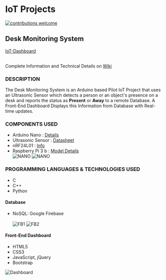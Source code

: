 
# IoT Projects
[![contributions welcome](https://img.shields.io/badge/contributions-welcome-brightgreen.svg?style=flat)](#)

## Desk Monitoring System 
[IoT-Dashboard](https://ajayk800.github.io/IoTDashboard/) <br><br>

Complete Information and Technical Details on [Wiki](https://github.com/ajayk800/IoT/wiki)

### DESCRIPTION 
The Desk Monitoring System is an Arduino based Pilot IoT Project that uses an Ultrasonic Sensor which detects a person or an object's presence on a desk and reports the status as **Present** or **Away** to a remote Database. 
A Front-End Dashboard Displays this Information from Database with Real-time updates.

### COMPONENTS USED  
- Arduino Nano  : [Details](https://www.arduino.cc/en/Main/ArduinoBoardNano)	
- Ultrasonic Sensor	: [Datasheet](http://www.electroschematics.com/8902/hc-sr04-datasheet/)
- nRF24L01 : [Info](https://arduino-info.wikispaces.com/Nrf24L01-2.4GHz-HowTo)		
- Raspberry Pi 3 b : [Model Details](https://www.raspberrypi.org/products/raspberry-pi-3-model-b/)	
![NANO](https://raw.github.com/ajayk800/IoT/master/screenshots/ARDUINO_NANO.jpg)
![NANO](https://raw.github.com/ajayk800/IoT/master/screenshots/HC-SR04.jpg)

### PROGRAMMING LANGUAGES & TECHNOLOGIES USED
- C			
- C++		    
- Python		
#### Database
- NoSQL: Google Firebase <br/><br/>
![FB1](https://raw.github.com/ajayk800/IoT/master/screenshots/Firebase1.png)
![FB2](https://raw.github.com/ajayk800/IoT/master/screenshots/Firebase2.png)

#### Front-End Dashboard
- HTML5		
- CSS3		
- JavaScript, jQuery	
- Bootstrap

![Dashboard](https://raw.github.com/ajayk800/IoT/master/screenshots/IoT_Dashboard.png)
